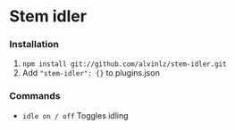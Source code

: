 Stem idler
===================

### Installation

1. `npm install git://github.com/alvinlz/stem-idler.git`
2. Add `"stem-idler": {}` to plugins.json

### Commands

- `idle on / off` Toggles idling